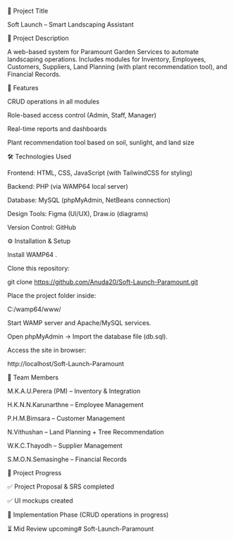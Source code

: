 📌 Project Title

Soft Launch – Smart Landscaping Assistant

🌱 Project Description

A web-based system for Paramount Garden Services to automate landscaping operations.
Includes modules for Inventory, Employees, Customers, Suppliers, Land Planning (with plant recommendation tool), and Financial Records.

🚀 Features

CRUD operations in all modules

Role-based access control (Admin, Staff, Manager)

Real-time reports and dashboards

Plant recommendation tool based on soil, sunlight, and land size

🛠️ Technologies Used

Frontend: HTML, CSS, JavaScript (with TailwindCSS for styling)

Backend: PHP (via WAMP64 local server)

Database: MySQL (phpMyAdmin, NetBeans connection)

Design Tools: Figma (UI/UX), Draw.io (diagrams)

Version Control: GitHub

⚙️ Installation & Setup

Install WAMP64
.

Clone this repository:

git clone https://github.com/Anuda20/Soft-Launch-Paramount.git


Place the project folder inside:

C:/wamp64/www/


Start WAMP server and Apache/MySQL services.

Open phpMyAdmin → Import the database file (db.sql).

Access the site in browser:

http://localhost/Soft-Launch-Paramount

👥 Team Members

M.K.A.U.Perera (PM) – Inventory & Integration

H.K.N.N.Karunarthne – Employee Management

P.H.M.Bimsara – Customer Management

N.Vithushan – Land Planning + Tree Recommendation

W.K.C.Thayodh – Supplier Management

S.M.O.N.Semasinghe – Financial Records

📅 Project Progress

✅ Project Proposal & SRS completed

✅ UI mockups created

🔄 Implementation Phase (CRUD operations in progress)

⏳ Mid Review upcoming# Soft-Launch-Paramount
